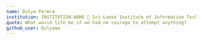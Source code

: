 ```yaml
---
name: Dulya Perera 
institution: INSTITUTION-NAME 🚩 Sri Lanka Institute of Information Technology
quote: What would life be if we had no courage to attempt anything?
github_user: Dulyaaa
---
```

